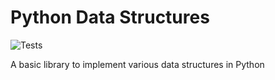 # Python Data Structures

![Tests](https://github.com/ZachElkins/PythonDataStructures/actions/workflows/tests.yml/badge.svg)

A basic library to implement various data structures in Python